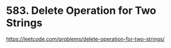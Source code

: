 # 583. Delete Operation for Two Strings

https://leetcode.com/problems/delete-operation-for-two-strings/